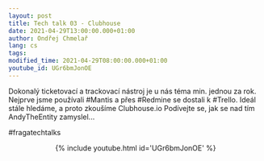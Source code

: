 ```yaml
---
layout: post
title: Tech talk 03 - Clubhouse
date: 2021-04-29T13:00:00.000+01:00
author: Ondřej Chmelař
lang: cs
tags:
modified_time: 2021-04-29T08:00:00.000+01:00
youtube_id: UGr6bmJonOE
---
```


Dokonalý ticketovací a trackovací nástroj je u nás téma min. jednou za rok. Nejprve jsme používali #Mantis a přes #Redmine se dostali k #Trello. Ideál stále hledáme, a proto zkoušíme Clubhouse.io
Podívejte se, jak se nad tím AndyTheEntity zamyslel... 

#fragatechtalks

<center>
{% include youtube.html id='UGr6bmJonOE' %}
</center>


